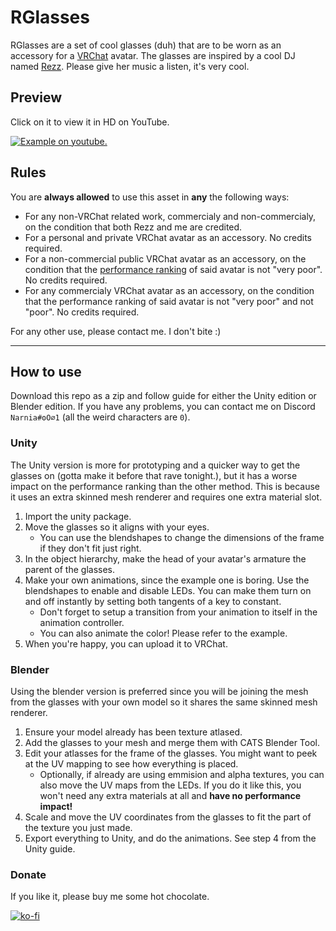 # RGlasses

RGlasses are a set of cool glasses (duh) that are to be worn as an accessory for a [VRChat](vrchat.com) avatar. The glasses are inspired by a cool DJ named [Rezz](https://en.wikipedia.org/wiki/Rezz). Please give her music a listen, it's very cool.

## Preview
Click on it to view it in HD on YouTube.

[![Example on youtube.](https://giant.gfycat.com/SleepyDistantBarasingha.gif)](https://youtu.be/BeIwJVz6WD0)

## Rules

You are **always allowed** to use this asset in **any** the following ways:

- For any non-VRChat related work, commercialy and non-commercialy, on the condition that both Rezz and me are credited.
- For a personal and private VRChat avatar as an accessory. No credits required.
- For a non-commercial public VRChat avatar as an accessory, on the condition that the [performance ranking](https://docs.vrchat.com/docs/avatar-performance-ranking-system#section-pc-limits) of said avatar is not "very poor". No credits required.
- For any commercialy VRChat avatar as an accessory, on the condition that the performance ranking of said avatar is not "very poor" and not "poor". No credits required.

For any other use, please contact me. I don't bite :)

---

## How to use

Download this repo as a zip and follow guide for either the Unity edition or Blender edition. If you have any problems, you can contact me on Discord `Narnia#ʘO∅1` (all the weird characters are `0`).

### Unity

The Unity version is more for prototyping and a quicker way to get the glasses on (gotta make it before that rave tonight.), but it has a worse impact on the performance ranking than the other method. This is because it uses an extra skinned mesh renderer and requires one extra material slot.

1. Import the unity package.
2. Move the glasses so it aligns with your eyes.
    - You can use the blendshapes to change the dimensions of the frame if they don't fit just right.
3. In the object hierarchy, make the head of your avatar's armature the parent of the glasses.
4. Make your own animations, since the example one is boring. Use the blendshapes to enable and disable LEDs. You can make them turn on and off instantly by setting both tangents of a key to constant.
    - Don't forget to setup a transition from your animation to itself in the animation controller.
    - You can also animate the color! Please refer to the example.
5. When you're happy, you can upload it to VRChat.

### Blender

Using the blender version is preferred since you will be joining the mesh from the glasses with your own model so it shares the same skinned mesh renderer.

1. Ensure your model already has been texture atlased.
2. Add the glasses to your mesh and merge them with CATS Blender Tool.
3. Edit your atlasses for the frame of the glasses. You might want to peek at the UV mapping to see how everything is placed.
    - Optionally, if already are using emmision and alpha textures, you can also move the UV maps from the LEDs. If you do it like this, you won't need any extra materials at all and **have no performance impact!**
4. Scale and move the UV coordinates from the glasses to fit the part of the texture you just made.
5. Export everything to Unity, and do the animations. See step 4 from the Unity guide.

### Donate

If you like it, please buy me some hot chocolate.

[![ko-fi](https://www.ko-fi.com/img/githubbutton_sm.svg)](https://ko-fi.com/O4O41M0YU)
